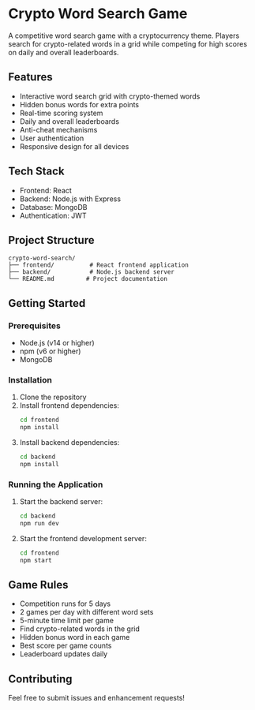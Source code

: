 # Crypto Word Search Game

A competitive word search game with a cryptocurrency theme. Players search for crypto-related words in a grid while competing for high scores on daily and overall leaderboards.

## Features

- Interactive word search grid with crypto-themed words
- Hidden bonus words for extra points
- Real-time scoring system
- Daily and overall leaderboards
- Anti-cheat mechanisms
- User authentication
- Responsive design for all devices

## Tech Stack

- Frontend: React
- Backend: Node.js with Express
- Database: MongoDB
- Authentication: JWT

## Project Structure

```
crypto-word-search/
├── frontend/          # React frontend application
├── backend/           # Node.js backend server
└── README.md         # Project documentation
```

## Getting Started

### Prerequisites

- Node.js (v14 or higher)
- npm (v6 or higher)
- MongoDB

### Installation

1. Clone the repository
2. Install frontend dependencies:
   ```bash
   cd frontend
   npm install
   ```
3. Install backend dependencies:
   ```bash
   cd backend
   npm install
   ```

### Running the Application

1. Start the backend server:
   ```bash
   cd backend
   npm run dev
   ```

2. Start the frontend development server:
   ```bash
   cd frontend
   npm start
   ```

## Game Rules

- Competition runs for 5 days
- 2 games per day with different word sets
- 5-minute time limit per game
- Find crypto-related words in the grid
- Hidden bonus word in each game
- Best score per game counts
- Leaderboard updates daily

## Contributing

Feel free to submit issues and enhancement requests!
